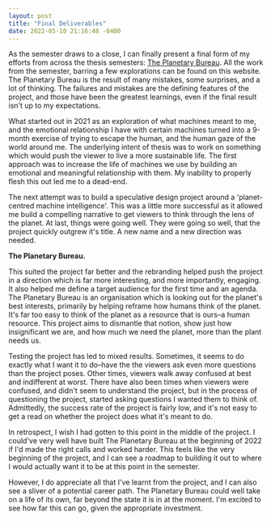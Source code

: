 ```yaml
---
layout: post
title: "Final Deliverables"
date: 2022-05-10 21:16:48 -0400
---
```


As the semester draws to a close, I can finally present a final form of my efforts from across the thesis semesters: [The Planetary Bureau](https://theplanetarybureau.com). All the work from the semester, barring a few explorations can be found on this website. The Planetary Bureau is the result of many mistakes, some surprises, and a lot of thinking. The failures and mistakes are the defining features of the project, and those have been the greatest learnings, even if the final result isn't up to my expectations.

What started out in 2021 as an exploration of what machines meant to me, and the emotional relationship I have with certain machines turned into a 9-month exercise of trying to escape the human, and the human gaze of the world around me. The underlying intent of thesis was to work on something which would push the viewer to live a more sustainable life. The first approach was to increase the life of machines we use by building an emotional and meaningful relationship with them. My inability to properly flesh this out led me to a dead-end.

The next attempt was to build a speculative design project around a 'planet-centred machine intelligence'. This was a little more successful as it allowed me build a compelling narrative to get viewers to think through the lens of the planet. At last, things were going well. They were going so well, that the project quickly outgrew it's title. A new name and a new direction was needed.

**The Planetary Bureau.**

This suited the project far better and the rebranding helped push the project in a direction which is far more interesting, and more importantly, engaging. It also helped me define a target audience for the first time and an agenda. The Planetary Bureau is an organisation which is looking out for the planet's best interests, primarily by helping reframe how humans think of the planet. It's far too easy to think of the planet as a resource that is ours–a human resource. This project aims to dismantle that notion, show just how insignificant we are, and how much we need the planet, more than the plant needs us.

Testing the project has led to mixed results. Sometimes, it seems to do exactly what I want it to do–have the the viewers ask even more questions than the project poses. Other times, viewers walk away confused at best and indifferent at worst. There have also been times when viewers were confused, and didn't seem to understand the project, but in the process of questioning the project, started asking questions I wanted them to think of. Admittedly, the success rate of the project is fairly low, and it's not easy to get a read on whether the project does what it's meant to do.

In retrospect, I wish I had gotten to this point in the middle of the project. I could've very well have built The Planetary Bureau at the beginning of 2022 if I'd made the right calls and worked harder. This feels like the very beginning of the project, and I can see a roadmap to building it out to where I would actually want it to be at this point in the semester.

However, I do appreciate all that I've learnt from the project, and I can also see a sliver of a potential career path. The Planetary Bureau could well take on a life of its own, far beyond the state it is in at the moment. I'm excited to see how far this can go, given the appropriate investment.
